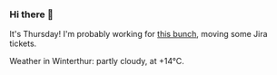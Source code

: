 ### Hi there :wave:

It's Thursday! I'm probably working for [this bunch](https://github.com/kohofinancial), moving some Jira tickets.

Weather in Winterthur: partly cloudy, at +14°C.
